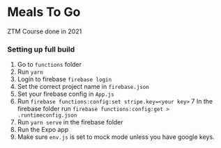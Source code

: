 # Meals To Go

ZTM Course done in 2021

### Setting up full build

1. Go to `functions` folder
2. Run `yarn`
3. Login to firebase `firebase login`
4. Set the correct project name in `firebase.json`
5. Set your firebase config in `App.js`
6. Run `firebase functions:config:set stripe.key=<your key>`
7 In the firebase folder run `firebase functions:config:get > .runtimeconfig.json`
8. Run `yarn serve` in the firebase folder
9. Run the Expo app
10. Make sure `env.js` is set to mock mode unless you have google keys.

